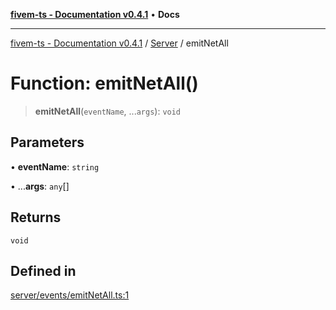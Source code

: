 [**fivem-ts - Documentation v0.4.1**](../../../README.md) • **Docs**

***

[fivem-ts - Documentation v0.4.1](../../../README.md) / [Server](../README.md) / emitNetAll

# Function: emitNetAll()

> **emitNetAll**(`eventName`, ...`args`): `void`

## Parameters

• **eventName**: `string`

• ...**args**: `any`[]

## Returns

`void`

## Defined in

[server/events/emitNetAll.ts:1](https://github.com/Purpose-Dev/fivem-ts/blob/af9f57481b70813a163451854c2103aaaed13195/src/server/events/emitNetAll.ts#L1)
